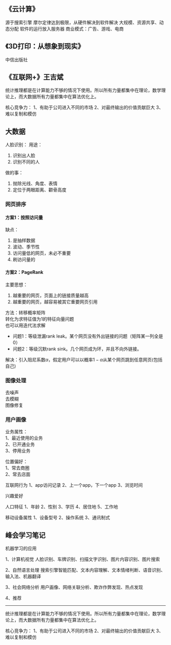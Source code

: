 

## 《云计算》
源于搜索引擎
摩尔定律达到极限，从硬件解决到软件解决
大规模、资源共享、动态分配
软件的运行放入服务器
商业模式：广告、游戏、电商



## 《3D打印：从想象到现实》
中信出版社
## 《互联网+》王吉斌
统计推理都是在计算能力不够的情况下使用。所以所有力量都集中在理论，数学理论上，而大数据所有力量都集中在算法优化上。

核心竞争力：
1、有助于公司进入不同的市场
2、对最终输出的价值贡献巨大
3、难以复制和模仿


## 大数据


人脸识别：
用途：
1. 识别出人脸
2. 识别不同的人

做的事：
1. 抛除光线、角度、表情
2. 定位于两眼距离、颧骨高度


### 网页排序
#### 方案1：按照访问量
缺点：
1. 是抽样数据
2. 波动、季节性
3. 访问量低的网页，未必不重要
4. 刷访问量的


#### 方案2：PageRank

主要思想：  
1. 越重要的网页，页面上的链接质量越高
2. 越重要的网页，越容易被其它重要网页引用

方法：转移概率矩阵  
转化为求特征值为1的特征向量问题  
也可以用迭代法求解  

- 问题1：等级泄漏rank leak。某个网页没有外出链接的问题（矩阵某一列全是0）
- 问题2：等级沉默rank sink。几个网页成为环，并且不向外链接。

解决：引入阻尼系数$\alpha$，假定用户可以以概率$1-\alpha$从某个网页跳到任意网页(包括自己)


### 图像处理
去噪声  
去模糊  
图像修复   


###  用户画像

业务属性：  
1、最近使用的业务  
2、已开通业务    
3、停用业务  


位置偏好：  
1、常去商圈  
2、常去店面  

互联网行为
1、app访问记录
2、上一个app，下一个app
3、浏览时间

兴趣爱好


人口特征
1、年龄
2、性别
3、学历
4、居住地
5、工作地

移动设备属性
1、设备型号
2、操作系统
3、通讯制式




## 峰会学习笔记
机器学习的应用

1、计算机视觉
人脸识别、车牌识别、扫描文字识别、图片内容识别、图片搜索

2、自然语言处理
搜索引擎智能匹配、文本内容理解、文本情绪判断、语音识别、输入法、机器翻译

3、社会网络分析
用户画像、网络关联分析、欺诈作弊发现、热点发现

4、推荐

----
统计推理都是在计算能力不够的情况下使用。所以所有力量都集中在理论，数学理论上，而大数据所有力量都集中在算法优化上。

核心竞争力：
1、有助于公司进入不同的市场
2、对最终输出的价值贡献巨大
3、难以复制和模仿
